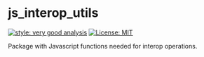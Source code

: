 # js_interop_utils

[![style: very good analysis][very_good_analysis_badge]][very_good_analysis_link]
[![License: MIT][license_badge]][license_link]

Package with Javascript functions needed for interop operations.

[license_badge]: https://img.shields.io/badge/license-MIT-blue.svg
[license_link]: https://opensource.org/licenses/MIT
[very_good_analysis_badge]: https://img.shields.io/badge/style-very_good_analysis-B22C89.svg
[very_good_analysis_link]: https://pub.dev/packages/very_good_analysis
